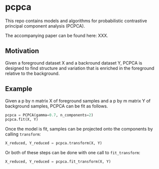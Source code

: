 # pcpca

This repo contains models and algorithms for probabilistic contrastive principal component analysis (PCPCA).

The accompanying paper can be found here: XXX.

## Motivation

Given a foreground dataset X and a backround dataset Y, PCPCA is designed to find structure and variation that is enriched in the foreground relative to the background.

## Example

Given a p by n matrix X of foreground samples and a p by m matrix Y of background samples, PCPCA can be fit as follows.

```python
pcpca = PCPCA(gamma=0.7, n_components=2)
pcpca.fit(X, Y)
```

Once the model is fit, samples can be projected onto the components by calling `transform`:

```python
X_reduced, Y_reduced = pcpca.transform(X, Y)
```

Or both of these steps can be done with one call to `fit_transform`:

```python
X_reduced, Y_reduced = pcpca.fit_transform(X, Y)
```
